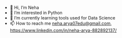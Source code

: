 - 👋 Hi, I’m Neha
- 👀 I’m interested in Python 
- 🌱 I’m currently learning tools used for Data Science
- 📫 How to reach me neha.arya07edu@gmail.com, https://www.linkedin.com/in/neha-arya-882892137/

<!---
neharya07/neharya07 is a ✨ special ✨ repository because its `README.md` (this file) appears on your GitHub profile.
You can click the Preview link to take a look at your changes.
--->
